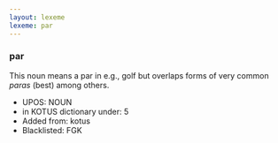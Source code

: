 ```yaml
---
layout: lexeme
lexeme: par
---
```


###  par

This noun means a par in e.g., golf but overlaps forms of very common *paras* (best) among others.
* UPOS:  NOUN
* in KOTUS dictionary under:  5
* Added from:  kotus
* Blacklisted:  FGK

